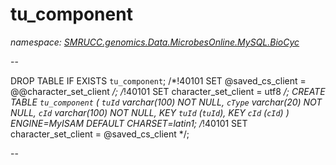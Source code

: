 ﻿# tu_component
_namespace: [SMRUCC.genomics.Data.MicrobesOnline.MySQL.BioCyc](./index.md)_

--
 
 DROP TABLE IF EXISTS `tu_component`;
 /*!40101 SET @saved_cs_client = @@character_set_client */;
 /*!40101 SET character_set_client = utf8 */;
 CREATE TABLE `tu_component` (
 `tuId` varchar(100) NOT NULL,
 `cType` varchar(20) NOT NULL,
 `cId` varchar(100) NOT NULL,
 KEY `tuId` (`tuId`),
 KEY `cId` (`cId`)
 ) ENGINE=MyISAM DEFAULT CHARSET=latin1;
 /*!40101 SET character_set_client = @saved_cs_client */;
 
 --




